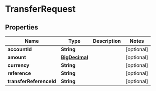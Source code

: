 
# TransferRequest

## Properties
Name | Type | Description | Notes
------------ | ------------- | ------------- | -------------
**accountId** | **String** |  |  [optional]
**amount** | [**BigDecimal**](BigDecimal.md) |  |  [optional]
**currency** | **String** |  |  [optional]
**reference** | **String** |  |  [optional]
**transferReferenceId** | **String** |  |  [optional]



